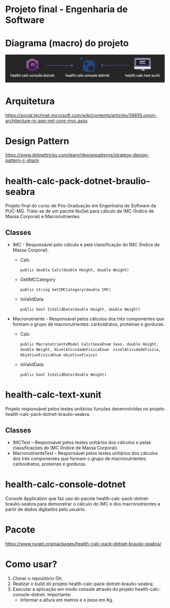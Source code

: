
# Projeto final - Engenharia de Software

# Diagrama (macro) do projeto

![Diagrama_projeto](./health-calc-image.png)
                               

# Arquitetura

<https://social.technet.microsoft.com/wiki/contents/articles/36655.onion-architecture-in-asp-net-core-mvc.aspx>

# Design Pattern

<https://www.dotnettricks.com/learn/designpatterns/strategy-design-pattern-c-sharp>

# health-calc-pack-dotnet-braulio-seabra

Projeto final do curso de Pós-Graduação em Engenharia de Software da PUC-MG. Trata-se de um pacote NuGet para cálculo de IMC (Índice de Massa Corporal) e Macronutrientes.

## Classes

* IMC - Responsável pelo cálculo e pela classificação do IMC (Índice de Massa Corporal).

    * Calc

        ```public double Calc(double Height, double Weight)```


    * GetIMCCategory

        ```public string GetIMCCategory(double IMC)```


    * IsValidData

        ```public bool IsValidData(double Height, double Weight)```


* Macronutriente - Responsável pelos cálculos dos três componentes que formam o grupo de macronutrientes: carboidratos, proteínas e gorduras.

    * Calc

        ```public MacronutrienteModel Calc(SexoEnum Sexo, double Height, double Weight, NivelAtividadeFisicaEnum  nivelAtividadeFisica, ObjetivoFisicoEnum objetivoFisico)```

    * IsValidData

        ```public bool IsValidData(double Weight)```


# health-calc-text-xunit

Projeto responsável pelos testes unitários funções desenvolvidas no projeto health-calc-pack-dotnet-braulio-seabra.


## Classes

   * IMCTest – Responsável pelos testes unitários dos cálculos e pelas classificações do IMC (Índice de Massa Corporal).
   * MacronutrienteTest – Responsável pelos testes unitários dos cálculos dos três componentes que formam o grupo de macronutrientes: carboidratos, proteínas e gorduras.

# health-calc-console-dotnet

Console Application que faz uso do pacote health-calc-pack-dotnet-braulio-seabra para demonstrar o cálculo do IMC e dos macronutrientes a partir de dados digitados pelo usuário.

# Pacote


<https://www.nuget.org/packages/health-calc-pack-dotnet-braulio-seabra/>

# Como usar?

1. Clonar o repositório Git;
2. Realizar o build do projeto health-calc-pack-dotnet-braulio-seabra;
3. Executar a aplicação em modo console através do projeto health-calc-console-dotnet.
Importante: 
    * Informar a altura em metros e o peso em Kg.




